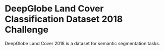 # DeepGlobe Land Cover Classification Dataset 2018 Challenge

DeepGlobe Land Cover 2018 is a dataset for semantic segmentation tasks.